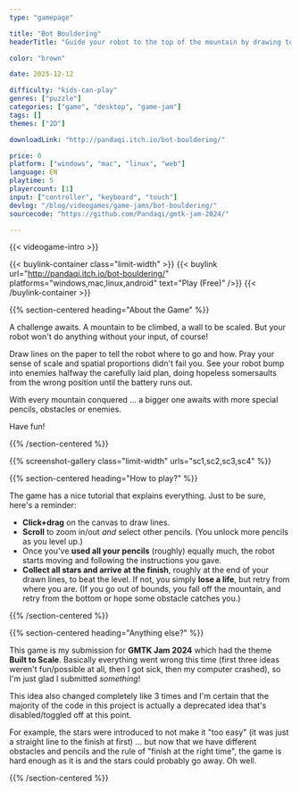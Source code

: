 ```yaml
---
type: "gamepage"

title: "Bot Bouldering"
headerTitle: "Guide your robot to the top of the mountain by drawing to-scale instructions on a piece of paper."

color: "brown"

date: 2025-12-12

difficulty: "kids-can-play"
genres: ["puzzle"]
categories: ["game", "desktop", "game-jam"]
tags: []
themes: ["2D"]

downloadLink: "http://pandaqi.itch.io/bot-bouldering/"

price: 0
platform: ["windows", "mac", "linux", "web"]
language: EN
playtime: 5
playercount: [1]
input: ["controller", "keyboard", "touch"]
devlog: "/blog/videogames/game-jams/bot-bouldering/"
sourcecode: "https://github.com/Pandaqi/gmtk-jam-2024/"

---
```


{{< videogame-intro >}}

{{< buylink-container class="limit-width" >}}
{{< buylink url="http://pandaqi.itch.io/bot-bouldering/" platforms="windows,mac,linux,android" text="Play (Free)" />}} 
{{< /buylink-container >}}

{{% section-centered heading="About the Game" %}}

A challenge awaits. A mountain to be climbed, a wall to be scaled. But your robot won't do anything without your input, of course!

Draw lines on the paper to tell the robot where to go and how. Pray your sense of scale and spatial proportions didn't fail you. See your robot bump into enemies halfway the carefully laid plan, doing hopeless somersaults from the wrong position until the battery runs out.

With every mountain conquered ... a bigger one awaits with more special pencils, obstacles or enemies.

Have fun!

{{% /section-centered %}}

{{% screenshot-gallery class="limit-width" urls="sc1,sc2,sc3,sc4" %}}

{{% section-centered heading="How to play?" %}}

The game has a nice tutorial that explains everything. Just to be sure, here's a reminder:

* **Click+drag** on the canvas to draw lines.
* **Scroll** to zoom in/out *and* select other pencils. (You unlock more pencils as you level up.)
* Once you've **used all your pencils** (roughly) equally much, the robot starts moving and following the instructions you gave.
* **Collect all stars and arrive at the finish**, roughly at the end of your drawn lines, to beat the level.
If not, you simply **lose a life**, but retry from where you are. (If you go out of bounds, you fall off the mountain, and retry from the bottom or hope some obstacle catches you.)

{{% /section-centered %}}

{{% section-centered heading="Anything else?" %}}

This game is my submission for **GMTK Jam 2024** which had the theme **Built to Scale**. Basically everything went wrong this time (first three ideas weren't fun/possible at all, then I got sick, then my computer crashed), so I'm just glad I submitted *something*! 

This idea also changed completely like 3 times and I'm certain that the majority of the code in this project is actually a deprecated idea that's disabled/toggled off at this point.

For example, the stars were introduced to not make it "too easy" (it was just a straight line to the finish at first) ... but now that we have different obstacles and pencils and the rule of "finish at the right time", the game is hard enough as it is and the stars could probably go away. Oh well.

{{% /section-centered %}}

